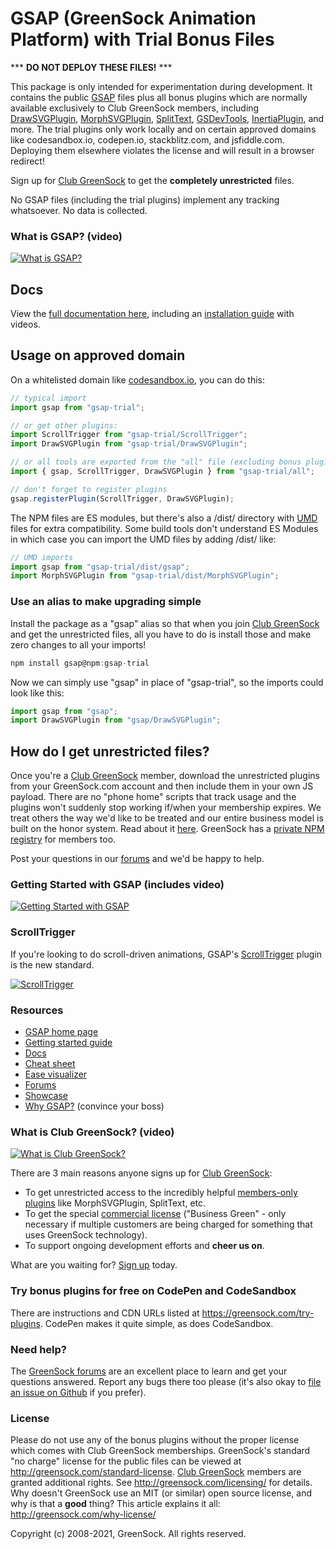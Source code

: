 # GSAP (GreenSock Animation Platform) with Trial Bonus Files

*** **DO NOT DEPLOY THESE FILES!** ***

This package is only intended for experimentation during development. It contains the public <a href="https://greensock.com">GSAP</a> files plus all bonus plugins which are normally available exclusively to Club GreenSock members, including <a href="https://greensock.com/drawsvg">DrawSVGPlugin</a>, <a href="https://greensock.com/morphsvg">MorphSVGPlugin</a>, <a href="https://greensock.com/splittext">SplitText</a>, <a href="https://greensock.com/gsdevtools">GSDevTools</a>, <a href="https://greensock.com/intertia">InertiaPlugin</a>, and more. The trial plugins only work locally and on certain approved domains like codesandbox.io, codepen.io, stackblitz.com, and jsfiddle.com. Deploying them elsewhere violates the license and will result in a browser redirect! 

Sign up for <a href="https://greensock.com/club">Club GreenSock</a> to get the **completely unrestricted** files.

No GSAP files (including the trial plugins) implement any tracking whatsoever. No data is collected.

### What is GSAP? (video)

[![What is GSAP?](http://greensock.com/_img/github/thumb-what-is-gsap-small.jpg)](http://www.youtube.com/watch?v=RYuau0NeR1U)

## Docs
View the <a href="https://greensock.com/docs">full documentation here</a>, including an <a href="https://greensock.com/install">installation guide</a> with videos.

## Usage on approved domain

On a whitelisted domain like <a href="https://codesandbox.io">codesandbox.io</a>, you can do this:
```javascript
// typical import
import gsap from "gsap-trial";

// or get other plugins:
import ScrollTrigger from "gsap-trial/ScrollTrigger";
import DrawSVGPlugin from "gsap-trial/DrawSVGPlugin";

// or all tools are exported from the "all" file (excluding bonus plugins):
import { gsap, ScrollTrigger, DrawSVGPlugin } from "gsap-trial/all";

// don't forget to register plugins
gsap.registerPlugin(ScrollTrigger, DrawSVGPlugin); 
```
The NPM files are ES modules, but there's also a /dist/ directory with <a href="https://www.davidbcalhoun.com/2014/what-is-amd-commonjs-and-umd/">UMD</a> files for extra compatibility. Some build tools don't understand ES Modules in which case you can import the UMD files by adding /dist/ like:

```javascript
// UMD imports
import gsap from "gsap-trial/dist/gsap";
import MorphSVGPlugin from "gsap-trial/dist/MorphSVGPlugin";
```

### Use an alias to make upgrading simple
Install the package as a "gsap" alias so that when you join <a href="https://greensock.com/club">Club GreenSock</a> and get the unrestricted files, all you have to do is install those and make zero changes to all your imports!

```javascript
npm install gsap@npm:gsap-trial
```
Now we can simply use "gsap" in place of "gsap-trial", so the imports could look like this:
```javascript
import gsap from "gsap";
import DrawSVGPlugin from "gsap/DrawSVGPlugin";
```


## How do I get unrestricted files?
Once you're a <a href="https://greensock.com/club/">Club GreenSock</a> member, download the unrestricted plugins from your GreenSock.com account and then include them in your own JS payload. There are no "phone home" scripts that track usage and the plugins won't suddenly stop working if/when your membership expires. We treat others the way we'd like to be treated and our entire business model is built on the honor system. Read about it <a href="https://greensock.com/why-license">here</a>. GreenSock has a <a href="https://greensock.com/docs/v3/Installation#private">private NPM registry</a> for members too. 

Post your questions in our <a href="https://greensock.com/forums/">forums</a> and we'd be happy to help.


### Getting Started with GSAP (includes video)

[![Getting Started with GSAP](http://greensock.com/_img/github/thumb-getting-started-small.gif)](http://greensock.com/get-started)

### ScrollTrigger

If you're looking to do scroll-driven animations, GSAP's <a href="https://greensock.com/scrolltrigger">ScrollTrigger</a> plugin is the new standard. 

[![ScrollTrigger](http://greensock.com/_img/github/thumb-scrolltrigger-small.gif)](http://greensock.com/scrolltrigger)


### Resources

* <a href="https://greensock.com/">GSAP home page</a>
* <a href="https://greensock.com/get-started/">Getting started guide</a>
* <a href="https://greensock.com/docs/">Docs</a>
* <a href="https://greensock.com/cheatsheet">Cheat sheet</a>
* <a href="https://greensock.com/ease-visualizer">Ease visualizer</a>
* <a href="https://greensock.com/forums/">Forums</a>
* <a href="https://greensock.com/showcase">Showcase</a>
* <a href="https://greensock.com/why-gsap/">Why GSAP?</a> (convince your boss)

### What is Club GreenSock? (video)

[![What is Club GreenSock?](http://greensock.com/_img/github/thumb-what-is-club-greensock-small.jpg)](http://www.youtube.com/watch?v=Ome_KnloOhs)

There are 3 main reasons anyone signs up for <a href="https://greensock.com/club">Club GreenSock</a>:
* To get unrestricted access to the incredibly helpful <a href="https://greensock.com/club">members-only plugins</a> like MorphSVGPlugin, SplitText, etc.
* To get the special <a href="https://greensock.com/licensing/">commercial license</a> ("Business Green" - only necessary if multiple customers are being charged for something that uses GreenSock technology).
* To support ongoing development efforts and **cheer us on**.

What are you waiting for? <a href="https://greensock.com/club/">Sign up</a> today.

### Try bonus plugins for free on CodePen and CodeSandbox

There are instructions and CDN URLs listed at <a href="https://greensock.com/try-plugins">https://greensock.com/try-plugins</a>. CodePen makes it quite simple, as does CodeSandbox.

### Need help?
The <a href="https://greensock.com/forums/">GreenSock forums</a> are an excellent place to learn and get your questions answered. Report any bugs there too please (it's also okay to <a href="https://github.com/greensock/GSAP/issues">file an issue on Github</a> if you prefer).

### License
Please do not use any of the bonus plugins without the proper license which comes with Club GreenSock memberships. GreenSock's standard "no charge" license for the public files can be viewed at <a href="https://greensock.com/standard-license">http://greensock.com/standard-license</a>. <a href="https://greensock.com/club/">Club GreenSock</a> members are granted additional rights. See <a href="https://greensock.com/licensing/">http://greensock.com/licensing/</a> for details. Why doesn't GreenSock use an MIT (or similar) open source license, and why is that a **good** thing? This article explains it all: <a href="https://greensock.com/why-license/" target="_blank">http://greensock.com/why-license/</a>

Copyright (c) 2008-2021, GreenSock. All rights reserved. 